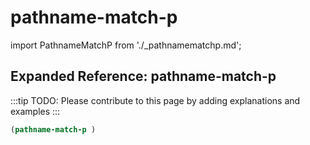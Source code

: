 # pathname-match-p

import PathnameMatchP from './_pathnamematchp.md';

<PathnameMatchP />

## Expanded Reference: pathname-match-p

:::tip
TODO: Please contribute to this page by adding explanations and examples
:::

```lisp
(pathname-match-p )
```
